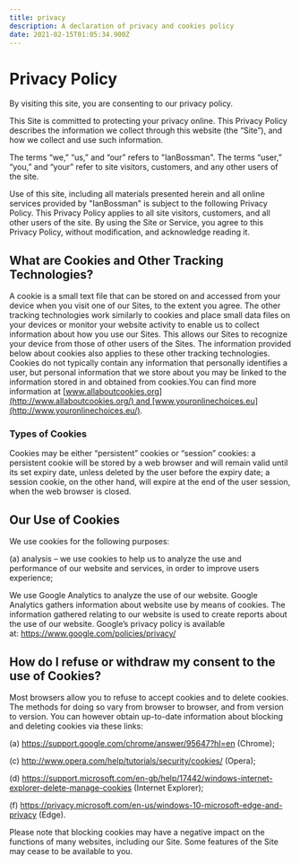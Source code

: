 ```yaml
---
title: privacy
description: A declaration of privacy and cookies policy
date: 2021-02-15T01:05:34.900Z
---
```


# Privacy Policy

By visiting this site, you are consenting to our privacy policy.

This Site is committed to protecting your privacy online. This Privacy Policy describes the information we collect through this website (the “Site”), and how we collect and use such information.

The terms “we,” “us,” and “our” refers to "IanBossman". The terms “user,” “you,” and “your” refer to site visitors, customers, and any other users of the site.

Use of this site, including all materials presented herein and all online services provided by "IanBossman" is subject to the following Privacy Policy. This Privacy Policy applies to all site visitors, customers, and all other users of the site. By using the Site or Service, you agree to this Privacy Policy, without modification, and acknowledge reading it.

## What are Cookies and Other Tracking Technologies?

A cookie is a small text file that can be stored on and accessed from your device when you visit one of our Sites, to the extent you agree. The other tracking technologies work similarly to cookies and place small data files on your devices or monitor your website activity to enable us to collect information about how you use our Sites. This allows our Sites to recognize your device from those of other users of the Sites. The information provided below about cookies also applies to these other tracking technologies. Cookies do not typically contain any information that personally identifies a user, but personal information that we store about you may be linked to the information stored in and obtained from cookies.You can find more information at [www.allaboutcookies.org](http://www.allaboutcookies.org/) and [www.youronlinechoices.eu](http://www.youronlinechoices.eu/).

### Types of Cookies

Cookies may be either “persistent” cookies or “session” cookies: a persistent cookie will be stored by a web browser and will remain valid until its set expiry date, unless deleted by the user before the expiry date; a session cookie, on the other hand, will expire at the end of the user session, when the web browser is closed.

## Our Use of Cookies

We use cookies for the following purposes:

(a) analysis – we use cookies to help us to analyze the use and performance of our website and services, in order to improve users experience;

We use Google Analytics to analyze the use of our website. Google Analytics gathers information about website use by means of cookies. The information gathered relating to our website is used to create reports about the use of our website. Google’s privacy policy is available at: <https://www.google.com/policies/privacy/>

## How do I refuse or withdraw my consent to the use of Cookies?

Most browsers allow you to refuse to accept cookies and to delete cookies. The methods for doing so vary from browser to browser, and from version to version. You can however obtain up-to-date information about blocking and deleting cookies via these links:

(a) <https://support.google.com/chrome/answer/95647?hl=en> (Chrome);

(c) <http://www.opera.com/help/tutorials/security/cookies/> (Opera);

(d) <https://support.microsoft.com/en-gb/help/17442/windows-internet-explorer-delete-manage-cookies> (Internet Explorer);

(f) <https://privacy.microsoft.com/en-us/windows-10-microsoft-edge-and-privacy> (Edge).

Please note that blocking cookies may have a negative impact on the functions of many websites, including our Site. Some features of the Site may cease to be available to you.
